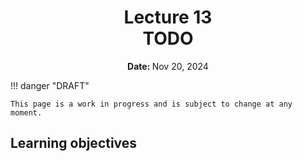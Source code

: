 <h1 align="center">
<b>Lecture 13</b><br>
TODO
</h1>
<p align="center"><b>Date: </b>Nov 20, 2024</p>

!!! danger "DRAFT"

    This page is a work in progress and is subject to change at any moment.

## Learning objectives
